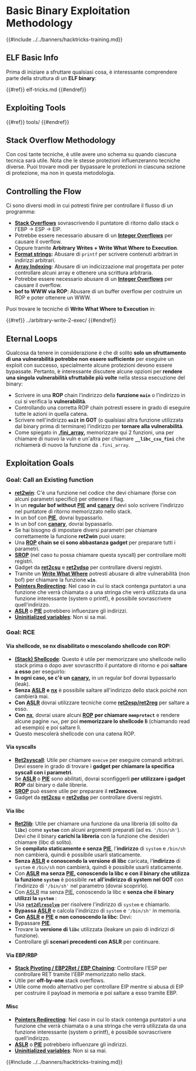 # Basic Binary Exploitation Methodology

{{#include ../../banners/hacktricks-training.md}}

## ELF Basic Info

Prima di iniziare a sfruttare qualsiasi cosa, è interessante comprendere parte della struttura di un **ELF binary**:

{{#ref}}
elf-tricks.md
{{#endref}}

## Exploiting Tools

{{#ref}}
tools/
{{#endref}}

## Stack Overflow Methodology

Con così tante tecniche, è utile avere uno schema su quando ciascuna tecnica sarà utile. Nota che le stesse protezioni influenzeranno tecniche diverse. Puoi trovare modi per bypassare le protezioni in ciascuna sezione di protezione, ma non in questa metodologia.

## Controlling the Flow

Ci sono diversi modi in cui potresti finire per controllare il flusso di un programma:

- [**Stack Overflows**](../stack-overflow/index.html) sovrascrivendo il puntatore di ritorno dallo stack o l'EBP -> ESP -> EIP.
- Potrebbe essere necessario abusare di un [**Integer Overflows**](../integer-overflow.md) per causare il overflow.
- Oppure tramite **Arbitrary Writes + Write What Where to Execution**.
- [**Format strings**](../format-strings/index.html)**:** Abusare di `printf` per scrivere contenuti arbitrari in indirizzi arbitrari.
- [**Array Indexing**](../array-indexing.md): Abusare di un indicizzazione mal progettata per poter controllare alcuni array e ottenere una scrittura arbitraria.
- Potrebbe essere necessario abusare di un [**Integer Overflows**](../integer-overflow.md) per causare il overflow.
- **bof to WWW via ROP**: Abusare di un buffer overflow per costruire un ROP e poter ottenere un WWW.

Puoi trovare le tecniche di **Write What Where to Execution** in:

{{#ref}}
../arbitrary-write-2-exec/
{{#endref}}

## Eternal Loops

Qualcosa da tenere in considerazione è che di solito **solo un sfruttamento di una vulnerabilità potrebbe non essere sufficiente** per eseguire un exploit con successo, specialmente alcune protezioni devono essere bypassate. Pertanto, è interessante discutere alcune opzioni per **rendere una singola vulnerabilità sfruttabile più volte** nella stessa esecuzione del binary:

- Scrivere in una **ROP** chain l'indirizzo della **funzione `main`** o l'indirizzo in cui si verifica la **vulnerabilità**.
- Controllando una corretta ROP chain potresti essere in grado di eseguire tutte le azioni in quella catena.
- Scrivere nell'indirizzo **`exit` in GOT** (o qualsiasi altra funzione utilizzata dal binary prima di terminare) l'indirizzo per **tornare alla vulnerabilità**.
- Come spiegato in [**.fini_array**](../arbitrary-write-2-exec/www2exec-.dtors-and-.fini_array.md#eternal-loop)**,** memorizzare qui 2 funzioni, una per chiamare di nuovo la vuln e un'altra per chiamare **`__libc_csu_fini`** che richiamerà di nuovo la funzione da `.fini_array`.

## Exploitation Goals

### Goal: Call an Existing function

- [**ret2win**](#ret2win): C'è una funzione nel codice che devi chiamare (forse con alcuni parametri specifici) per ottenere il flag.
- In un **regular bof without** [**PIE**](../common-binary-protections-and-bypasses/pie/index.html) **and** [**canary**](../common-binary-protections-and-bypasses/stack-canaries/index.html) devi solo scrivere l'indirizzo nel puntatore di ritorno memorizzato nello stack.
- In un bof con [**PIE**](../common-binary-protections-and-bypasses/pie/index.html), dovrai bypassarlo.
- In un bof con [**canary**](../common-binary-protections-and-bypasses/stack-canaries/index.html), dovrai bypassarlo.
- Se hai bisogno di impostare diversi parametri per chiamare correttamente la funzione **ret2win** puoi usare:
- Una [**ROP**](#rop-and-ret2...-techniques) **chain se ci sono abbastanza gadget** per preparare tutti i parametri.
- [**SROP**](../rop-return-oriented-programing/srop-sigreturn-oriented-programming/index.html) (nel caso tu possa chiamare questa syscall) per controllare molti registri.
- Gadget da [**ret2csu**](../rop-return-oriented-programing/ret2csu.md) e [**ret2vdso**](../rop-return-oriented-programing/ret2vdso.md) per controllare diversi registri.
- Tramite un [**Write What Where**](../arbitrary-write-2-exec/index.html) potresti abusare di altre vulnerabilità (non bof) per chiamare la funzione **`win`**.
- [**Pointers Redirecting**](../stack-overflow/pointer-redirecting.md): Nel caso in cui lo stack contenga puntatori a una funzione che verrà chiamata o a una stringa che verrà utilizzata da una funzione interessante (system o printf), è possibile sovrascrivere quell'indirizzo.
- [**ASLR**](../common-binary-protections-and-bypasses/aslr/index.html) o [**PIE**](../common-binary-protections-and-bypasses/pie/index.html) potrebbero influenzare gli indirizzi.
- [**Uninitialized variables**](../stack-overflow/uninitialized-variables.md): Non si sa mai.

### Goal: RCE

#### Via shellcode, se nx disabilitato o mescolando shellcode con ROP:

- [**(Stack) Shellcode**](#stack-shellcode): Questo è utile per memorizzare uno shellcode nello stack prima o dopo aver sovrascritto il puntatore di ritorno e poi **saltare a esso** per eseguirlo:
- **In ogni caso, se c'è un** [**canary**](../common-binary-protections-and-bypasses/stack-canaries/index.html)**,** in un regular bof dovrai bypassarlo (leak).
- **Senza** [**ASLR**](../common-binary-protections-and-bypasses/aslr/index.html) **e** [**nx**](../common-binary-protections-and-bypasses/no-exec-nx.md) è possibile saltare all'indirizzo dello stack poiché non cambierà mai.
- **Con** [**ASLR**](../common-binary-protections-and-bypasses/aslr/index.html) dovrai utilizzare tecniche come [**ret2esp/ret2reg**](../rop-return-oriented-programing/ret2esp-ret2reg.md) per saltare a esso.
- **Con** [**nx**](../common-binary-protections-and-bypasses/no-exec-nx.md), dovrai usare alcuni [**ROP**](../rop-return-oriented-programing/index.html) **per chiamare `memprotect`** e rendere alcune pagine `rwx`, per poi **memorizzare lo shellcode lì** (chiamando read ad esempio) e poi saltare lì.
- Questo mescolerà shellcode con una catena ROP.

#### Via syscalls

- [**Ret2syscall**](../rop-return-oriented-programing/rop-syscall-execv/index.html): Utile per chiamare `execve` per eseguire comandi arbitrari. Devi essere in grado di trovare i **gadget per chiamare la specifica syscall con i parametri**.
- Se [**ASLR**](../common-binary-protections-and-bypasses/aslr/index.html) o [**PIE**](../common-binary-protections-and-bypasses/pie/index.html) sono abilitati, dovrai sconfiggerli **per utilizzare i gadget ROP** dal binary o dalle librerie.
- [**SROP**](../rop-return-oriented-programing/srop-sigreturn-oriented-programming/index.html) può essere utile per preparare il **ret2execve**.
- Gadget da [**ret2csu**](../rop-return-oriented-programing/ret2csu.md) e [**ret2vdso**](../rop-return-oriented-programing/ret2vdso.md) per controllare diversi registri.

#### Via libc

- [**Ret2lib**](../rop-return-oriented-programing/ret2lib/index.html): Utile per chiamare una funzione da una libreria (di solito da **`libc`**) come **`system`** con alcuni argomenti preparati (ad es. `'/bin/sh'`). Devi che il binary **carichi la libreria** con la funzione che desideri chiamare (libc di solito).
- Se **compilato staticamente e senza** [**PIE**](../common-binary-protections-and-bypasses/pie/index.html), l'**indirizzo** di `system` e `/bin/sh` non cambierà, quindi è possibile usarli staticamente.
- **Senza** [**ASLR**](../common-binary-protections-and-bypasses/aslr/index.html) **e conoscendo la versione di libc** caricata, l'**indirizzo** di `system` e `/bin/sh` non cambierà, quindi è possibile usarli staticamente.
- Con [**ASLR**](../common-binary-protections-and-bypasses/aslr/index.html) **ma senza** [**PIE**](../common-binary-protections-and-bypasses/pie/index.html)**, conoscendo la libc e con il binary che utilizza la funzione `system`** è possibile **`ret` all'indirizzo di system nel GOT** con l'indirizzo di `'/bin/sh'` nel parametro (dovrai scoprirlo).
- Con [ASLR](../common-binary-protections-and-bypasses/aslr/index.html) ma senza [PIE](../common-binary-protections-and-bypasses/pie/index.html), conoscendo la libc e **senza che il binary utilizzi la `system`** :
- Usa [**`ret2dlresolve`**](../rop-return-oriented-programing/ret2dlresolve.md) per risolvere l'indirizzo di `system` e chiamarlo.
- **Bypassa** [**ASLR**](../common-binary-protections-and-bypasses/aslr/index.html) e calcola l'indirizzo di `system` e `'/bin/sh'` in memoria.
- **Con** [**ASLR**](../common-binary-protections-and-bypasses/aslr/index.html) **e** [**PIE**](../common-binary-protections-and-bypasses/pie/index.html) **e non conoscendo la libc**: Devi:
- Bypassare [**PIE**](../common-binary-protections-and-bypasses/pie/index.html).
- Trovare la **versione di `libc`** utilizzata (leakare un paio di indirizzi di funzione).
- Controllare gli **scenari precedenti con ASLR** per continuare.

#### Via EBP/RBP

- [**Stack Pivoting / EBP2Ret / EBP Chaining**](../stack-overflow/stack-pivoting-ebp2ret-ebp-chaining.md): Controllare l'ESP per controllare RET tramite l'EBP memorizzato nello stack.
- Utile per **off-by-one** stack overflows.
- Utile come modo alternativo per controllare EIP mentre si abusa di EIP per costruire il payload in memoria e poi saltare a esso tramite EBP.

#### Misc

- [**Pointers Redirecting**](../stack-overflow/pointer-redirecting.md): Nel caso in cui lo stack contenga puntatori a una funzione che verrà chiamata o a una stringa che verrà utilizzata da una funzione interessante (system o printf), è possibile sovrascrivere quell'indirizzo.
- [**ASLR**](../common-binary-protections-and-bypasses/aslr/index.html) o [**PIE**](../common-binary-protections-and-bypasses/pie/index.html) potrebbero influenzare gli indirizzi.
- [**Uninitialized variables**](../stack-overflow/uninitialized-variables.md): Non si sa mai.

{{#include ../../banners/hacktricks-training.md}}
